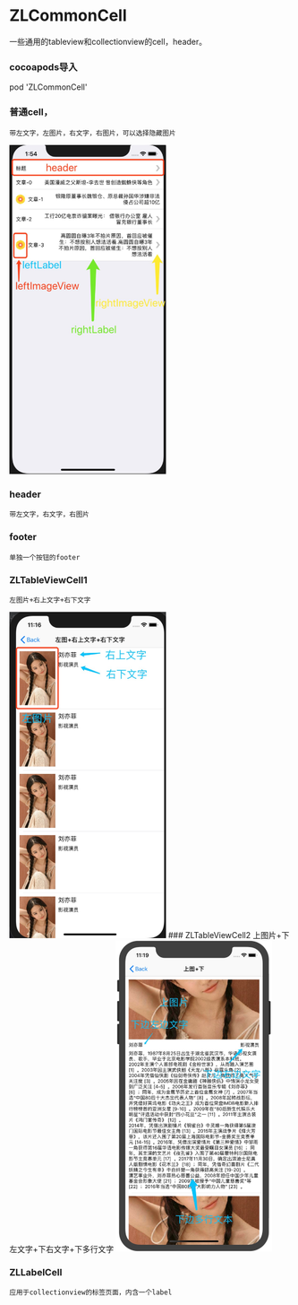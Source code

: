 # ZLCommonCell
一些通用的tableview和collectionview的cell，header。

### cocoapods导入

pod 'ZLCommonCell'

### 普通cell，
    带左文字，左图片，右文字，右图片，可以选择隐藏图片
<img src="https://github.com/czl0325/ZLCommonCell/blob/master/demo1.png?raw=true" width="280"/>

### header
    带左文字，右文字，右图片
### footer
    单独一个按钮的footer
### ZLTableViewCell1
    左图片+右上文字+右下文字
<img src="https://github.com/czl0325/ZLCommonCell/blob/master/demo2.png?raw=true" width="280"/>
### ZLTableViewCell2
    上图片+下左文字+下右文字+下多行文字
<img src="https://github.com/czl0325/ZLCommonCell/blob/master/demo3.png?raw=true" width="280"/>
    
### ZLLabelCell
    应用于collectionview的标签页面，内含一个label
